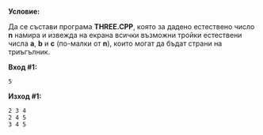 **Условие:**

Да се състави програма **THREE.CPP**, която за дадено естествено число **n** намира и извежда на екрана всички възможни тройки естествени числа **a**, **b** и **c** (по-малки от **n**), които могат да бъдат страни на триъгълник. 

**Вход #1:**

	5

**Изход #1:**

	2 3 4
	2 4 5
	3 4 5
	

